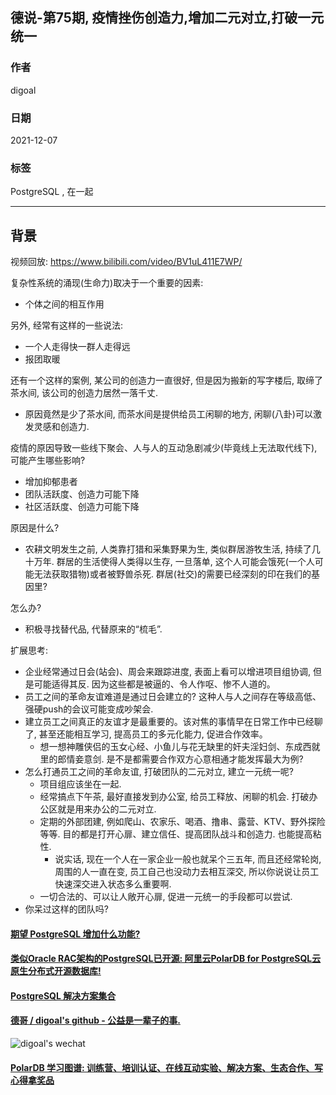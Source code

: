 ## 德说-第75期, 疫情挫伤创造力,增加二元对立,打破一元统一 
                        
### 作者                        
digoal                        
                        
### 日期                        
2021-12-07                       
                        
### 标签                     
PostgreSQL , 在一起               
                      
----                      
                      
## 背景                      
视频回放: https://www.bilibili.com/video/BV1uL411E7WP/      
    
复杂性系统的涌现(生命力)取决于一个重要的因素:  
- 个体之间的相互作用  
  
另外, 经常有这样的一些说法:   
- 一个人走得快一群人走得远  
- 报团取暖  
  
还有一个这样的案例, 某公司的创造力一直很好, 但是因为搬新的写字楼后, 取缔了茶水间, 该公司的创造力居然一落千丈.  
- 原因竟然是少了茶水间, 而茶水间是提供给员工闲聊的地方, 闲聊(八卦)可以激发灵感和创造力.  
  
疫情的原因导致一些线下聚会、人与人的互动急剧减少(毕竟线上无法取代线下), 可能产生哪些影响?   
- 增加抑郁患者  
- 团队活跃度、创造力可能下降  
- 社区活跃度、创造力可能下降  
    
原因是什么?   
- 农耕文明发生之前, 人类靠打猎和采集野果为生, 类似群居游牧生活, 持续了几十万年. 群居的生活使得人类得以生存, 一旦落单, 这个人可能会饿死(一个人可能无法获取猎物)或者被野兽杀死. 群居(社交)的需要已经深刻的印在我们的基因里?    
  
怎么办?    
- 积极寻找替代品, 代替原来的“梳毛”.    
     
    
扩展思考:   
- 企业经常通过日会(站会)、周会来跟踪进度, 表面上看可以增进项目组协调, 但是可能适得其反.  因为这些都是被逼的、令人作呕、惨不人道的。
- 员工之间的革命友谊难道是通过日会建立的? 这种人与人之间存在等级高低、强硬push的会议可能变成吵架会.  
- 建立员工之间真正的友谊才是最重要的。该对焦的事情早在日常工作中已经聊了, 甚至还能相互学习, 提高员工的多元化能力, 促进合作效率。
    - 想一想神雕侠侣的玉女心经、小鱼儿与花无缺里的奸夫淫妇剑、东成西就里的郎情妾意剑.  是不是都需要合作双方心意相通才能发挥最大为例?  
- 怎么打通员工之间的革命友谊, 打破团队的二元对立, 建立一元统一呢?  
    - 项目组应该坐在一起.  
    - 经常搞点下午茶, 最好直接发到办公室, 给员工释放、闲聊的机会. 打破办公区就是用来办公的二元对立.  
    - 定期的外部团建, 例如爬山、农家乐、喝酒、撸串、露营、KTV、野外探险等等. 目的都是打开心扉、建立信任、提高团队战斗和创造力. 也能提高粘性.   
        - 说实话, 现在一个人在一家企业一般也就呆个三五年, 而且还经常轮岗, 周围的人一直在变, 员工自己也没动力去相互深交, 所以你说说让员工快速深交进入状态多么重要啊.       
    - 一切合法的、可以让人敞开心扉, 促进一元统一的手段都可以尝试.  
- 你呆过这样的团队吗?  
   
  
#### [期望 PostgreSQL 增加什么功能?](https://github.com/digoal/blog/issues/76 "269ac3d1c492e938c0191101c7238216")
  
  
#### [类似Oracle RAC架构的PostgreSQL已开源: 阿里云PolarDB for PostgreSQL云原生分布式开源数据库!](https://github.com/ApsaraDB/PolarDB-for-PostgreSQL "57258f76c37864c6e6d23383d05714ea")
  
  
#### [PostgreSQL 解决方案集合](https://yq.aliyun.com/topic/118 "40cff096e9ed7122c512b35d8561d9c8")
  
  
#### [德哥 / digoal's github - 公益是一辈子的事.](https://github.com/digoal/blog/blob/master/README.md "22709685feb7cab07d30f30387f0a9ae")
  
  
![digoal's wechat](../pic/digoal_weixin.jpg "f7ad92eeba24523fd47a6e1a0e691b59")
  
  
#### [PolarDB 学习图谱: 训练营、培训认证、在线互动实验、解决方案、生态合作、写心得拿奖品](https://www.aliyun.com/database/openpolardb/activity "8642f60e04ed0c814bf9cb9677976bd4")
  
